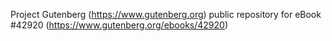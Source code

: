 Project Gutenberg (https://www.gutenberg.org) public repository for eBook #42920 (https://www.gutenberg.org/ebooks/42920)
